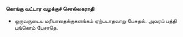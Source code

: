 **கொங்கு வட்டார வழக்குச் சொல்லகராதி**
- ஒருவருடைய மரியாதைக்குகளங்கம் ஏற்படாதவாறு பேசுதல். அவரப் பத்தி பங்கொம் பேசாதெ.

